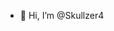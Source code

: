 - 👋 Hi, I’m @Skullzer4

<!---
Skullzer4/Skullzer4 is a ✨ special ✨ repository because its `README.md` (this file) appears on your GitHub profile.
You can click the Preview link to take a look at your changes.
--->
